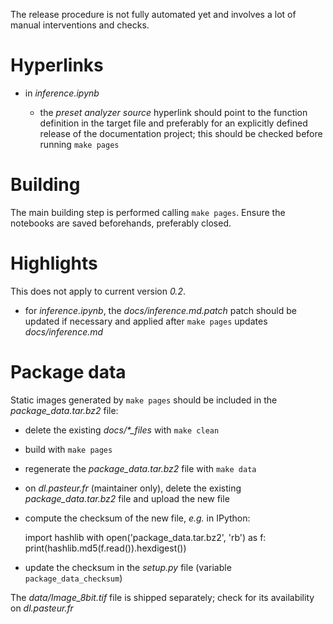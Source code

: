 
The release procedure is not fully automated yet and involves a lot of manual interventions and checks.

# Hyperlinks

* in *inference.ipynb*

  * the *preset analyzer source* hyperlink should point to the function definition in the target file
    and preferably for an explicitly defined release of the documentation project;
    this should be checked before running `make pages`

# Building

The main building step is performed calling `make pages`.
Ensure the notebooks are saved beforehands, preferably closed.

# Highlights

This does not apply to current version *0.2*.

* for *inference.ipynb*, the *docs/inference.md.patch* patch should be updated if necessary and applied after `make pages` updates *docs/inference.md*

# Package data

Static images generated by `make pages` should be included in the *package_data.tar.bz2* file:

* delete the existing *docs/&ast;_files* with `make clean`
* build with `make pages`
* regenerate the *package_data.tar.bz2* file with `make data`
* on *dl.pasteur.fr* (maintainer only), delete the existing *package_data.tar.bz2* file
  and upload the new file
* compute the checksum of the new file, *e.g.* in IPython:

    import hashlib
    with open('package_data.tar.bz2', 'rb') as f:
        print(hashlib.md5(f.read()).hexdigest())

* update the checksum in the *setup.py* file (variable `package_data_checksum`)

The *data/Image_8bit.tif* file is shipped separately; check for its availability on *dl.pasteur.fr*

